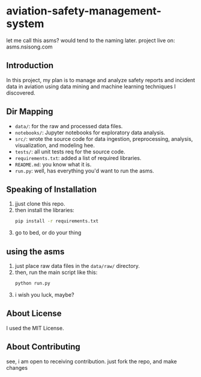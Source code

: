 # aviation-safety-management-system
let me call this asms? would tend to the naming later. project live on: asms.nsisong.com

## Introduction
In this project, my plan is to manage and analyze safety reports and incident data in aviation using data mining and machine learning techniques I discovered.

## Dir Mapping
- `data/`: for the raw and processed data files.
- `notebooks/`: Jupyter notebooks for exploratory data analysis.
- `src/`: wrote the source code for data ingestion, preprocessing, analysis, visualization, and modeling hee.
- `tests/`: all unit tests req for the source code.
- `requirements.txt`: added a list of required libraries.
- `README.md`: you know what it is.
- `run.py`: well, has everything you'd want to run the asms.

## Speaking of Installation
1. jjust clone this repo.
2. then install the libraries:
    ```bash
    pip install -r requirements.txt
    ```
3. go to bed, or do your thing


## using the asms
1. just place raw data files in the `data/raw/` directory.
2. then, run the main script like this:
    ```bash
    python run.py
    ```
3. i wish you luck, maybe?

## About License
I used the MIT License.

## About Contributing
see, i am open to receiving contribution. just fork the repo, and make changes 